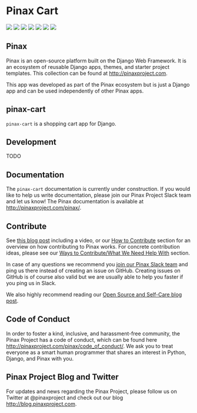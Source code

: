 Pinax Cart
==========

[![](http://slack.pinaxproject.com/badge.svg)](http://slack.pinaxproject.com/)
[![](https://img.shields.io/travis/pinax/pinax-cart.svg)](https://travis-ci.org/pinax/pinax-cart)
[![](https://img.shields.io/coveralls/pinax/pinax-cart.svg)](https://coveralls.io/r/pinax/pinax-cart)
[![](https://img.shields.io/pypi/dm/pinax-cart.svg)](https://pypi.python.org/pypi/pinax-cart/)
[![](https://img.shields.io/pypi/v/pinax-cart.svg)](https://pypi.python.org/pypi/pinax-cart/)
[![](https://img.shields.io/badge/license-MIT-blue.svg)](https://pypi.python.org/pypi/pinax-cart/)
[![](https://readthedocs.org/projects/pinax-cart/badge/?version=latest)](http://pinax-cart.readthedocs.org/en/latest/?badge=latest)


Pinax
-------

Pinax is an open-source platform built on the Django Web Framework. It is an ecosystem of reusable Django apps, themes, and starter project templates.
This collection can be found at http://pinaxproject.com.

This app was developed as part of the Pinax ecosystem but is just a Django app and can be used independently of other Pinax apps.


pinax-cart
-----------

`pinax-cart` is a shopping cart app for Django.


Development
------------

TODO


Documentation
---------------

The `pinax-cart` documentation is currently under construction. If you would like to help us write documentation, please join our Pinax Project Slack team and let us know! The Pinax documentation is available at http://pinaxproject.com/pinax/.


Contribute
----------------

See [this blog post](http://blog.pinaxproject.com/2016/02/26/recap-february-pinax-hangout/) including a video, or our [How to Contribute](http://pinaxproject.com/pinax/how_to_contribute/) section for an overview on how contributing to Pinax works. For concrete contribution ideas, please see our [Ways to Contribute/What We Need Help With](http://pinaxproject.com/pinax/ways_to_contribute/) section.

In case of any questions we recommend you [join our Pinax Slack team](http://slack.pinaxproject.com) and ping us there instead of creating an issue on GitHub. Creating issues on GitHub is of course also valid but we are usually able to help you faster if you ping us in Slack.

We also highly recommend reading our [Open Source and Self-Care blog post](http://blog.pinaxproject.com/2016/01/19/open-source-and-self-care/).  


Code of Conduct
-----------------

In order to foster a kind, inclusive, and harassment-free community, the Pinax Project has a code of conduct, which can be found here http://pinaxproject.com/pinax/code_of_conduct/. We ask you to treat everyone as a smart human programmer that shares an interest in Python, Django, and Pinax with you.


Pinax Project Blog and Twitter
-------------------------------

For updates and news regarding the Pinax Project, please follow us on Twitter at @pinaxproject and check out our blog http://blog.pinaxproject.com.

